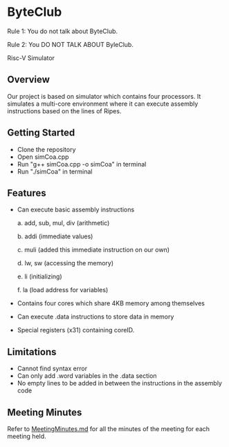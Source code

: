 # ByteClub
Rule 1: You do not talk about ByteClub.

Rule 2: You DO NOT TALK ABOUT ByleClub.

Risc-V Simulator
  
## Overview
Our project is based on simulator which contains four processors. It simulates a multi-core environment where it can execute assembly instructions based on the lines of Ripes.

## Getting Started
- Clone the repository
- Open simCoa.cpp
- Run "g++ simCoa.cpp -o simCoa" in terminal
- Run "./simCoa" in terminal

## Features
- Can execute basic assembly instructions
  
	a. add, sub, mul, div (arithmetic)

	b. addi (immediate values)

	c. muli (added this immediate instruction on our own)

	d. lw, sw (accessing the memory)

	e. li (initializing)

	f. la (load address for variables)
- Contains four cores which share 4KB memory among themselves
- Can execute .data instructions to store data in memory
- Special registers (x31) containing coreID.

## Limitations
- Cannot find syntax error
- Can only add .word variables in the .data section
- No empty lines to be added in between the instructions in the assembly code

## Meeting Minutes
Refer to [MeetingMinutes.md](MeetingMinutes.md) for all the minutes of the meeting for each meeting held.
